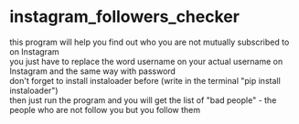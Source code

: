 # instagram_followers_checker
this program will help you find out who you are not mutually subscribed to on Instagram <br>
you just have to replace the word username on your actual username on Instagram and the same way with password <br>
don't forget to install instaloader before (write in the terminal "pip install instaloader") <br>
then just run the program and you will get the list of "bad people" - the people who are not follow you but you follow them
